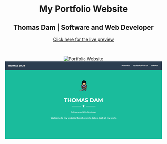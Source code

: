 <h1 align="center">My Portfolio Website</h1>
<h2 align="center">Thomas Dam | Software and Web Developer </h2>
<p align="center"><a href="">Click here for the live preview</a></p><br>

<p align="center">
<img src="https://imgur.com/mhdU43C" width="550" alt="Portfolio Website">
<img src="portfolio-website-screenshot.png" width="550" alt="Portfolio Website">
</p>

